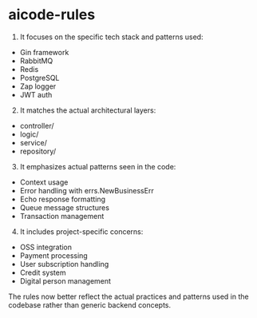 # aicode-rules

1. It focuses on the specific tech stack and patterns used:
- Gin framework
- RabbitMQ
- Redis
- PostgreSQL
- Zap logger
- JWT auth

2. It matches the actual architectural layers:
- controller/
- logic/
- service/
- repository/

3. It emphasizes actual patterns seen in the code:
- Context usage
- Error handling with errs.NewBusinessErr
- Echo response formatting
- Queue message structures
- Transaction management

4. It includes project-specific concerns:
- OSS integration
- Payment processing
- User subscription handling
- Credit system
- Digital person management

The rules now better reflect the actual practices and patterns used in the codebase rather than generic backend concepts.
